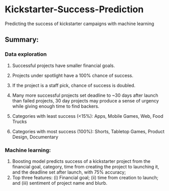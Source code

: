 # Kickstarter-Success-Prediction
Predicting the success of kickstarter campaigns with machine learning

## Summary:

### Data exploration

1. Successful projects have smaller financial goals. 

2. Projects under spotlight have a 100% chance of success.

3. If the project is a staff pick, chance of success is doubled.

4. Many more successful projects set deadline to ~30 days after launch than failed projects, 30 day projects may produce a sense of urgency while giving enough time to find backers.

5. Categories with least success (<15%): Apps, Mobile Games, Web, Food Trucks

6. Categories with most success (100%): Shorts, Tabletop Games, Product Design, Documentary

### Machine learning:

1. Boosting model predicts success of a kickstarter project from the financial goal, category, time from creating the project to launching it, and the deadline set after launch, with 75% accuracy;
2. Top three features: (i) Financial goal; (ii) time from creation to launch; and (iii) sentiment of project name and blurb.

